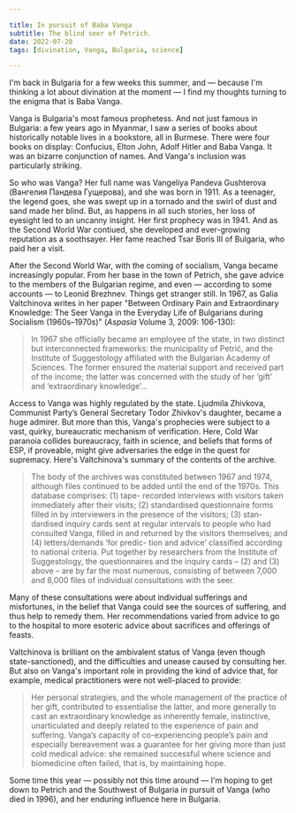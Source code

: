 ```yaml
---

title: In pursuit of Baba Vanga
subtitle: The blind seer of Petrich.
date: 2022-07-20
tags: [divination, Vanga, Bulgaria, science]

---
```


I'm back in Bulgaria for a few weeks this summer, and — because I'm thinking a lot about divination at the moment — I find my thoughts turning to the enigma that is Baba Vanga.

Vanga is Bulgaria's most famous prophetess. And not just famous in Bulgaria: a few years ago in Myanmar, I saw a series of books about historically notable lives in a bookstore, all in Burmese. There were four books on display: Confucius, Elton John, Adolf Hitler and Baba Vanga. It was an bizarre conjunction of names. And Vanga's inclusion was particularly striking.

<!--more-->

So who was Vanga? Her full name was Vangeliya Pandeva Gushterova (Вангелия Пандева Гущерова), and she was born in 1911. As a teenager, the legend goes, she was swept up in a tornado and the swirl of dust and sand made her blind. But, as happens in all such stories, her loss of eyesight led to an uncanny insight. Her first prophecy was in 1941. And as the Second World War contiued, she developed and ever-growing reputation as a soothsayer. Her fame reached Tsar Boris III of Bulgaria, who paid her a visit.

After the Second World War, with the coming of socialism, Vanga became increasingly popular. From her base in the town of Petrich, she gave advice to the members of the Bulgarian regime, and even — according to some accounts — to Leonid Brezhnev.
Things get stranger still. In 1967, as Galia Valtchinova writes in her paper "Between Ordinary Pain and Extraordinary Knowledge: The Seer Vanga in the Everyday Life of Bulgarians during Socialism (1960s–1970s)" (*Aspasia* Volume 3, 2009: 106-130):

> In 1967 she officially became an employee of the state, in two distinct but interconnected frameworks: the municipality of Petrić, and the Institute of Suggestology affiliated with the Bulgarian Academy of Sciences. The former ensured the material support and received part of the income; the latter was concerned with the study of her ‘gift’ and ‘extraordinary knowledge’...

Access to Vanga was highly regulated by the state. Ljudmila Zhivkova, Communist Party’s General Secretary Todor Zhivkov's daughter, became a huge admirer. But more than this, Vanga's prophecies were subject to a vast, quirky, bureaucratic mechanism of verification. Here, Cold War paranoia collides bureaucracy, faith in science, and beliefs that forms of ESP, if proveable, might give adversaries the edge in the quest for supremacy. Here's Valtchinova's summary of the contents of the archive.

> The body of the archives was constituted between 1967 and 1974, although files continued to be added until the end of the 1970s. This database comprises: (1) tape- recorded interviews with visitors taken immediately after their visits; (2) standardised questionnaire forms filled in by interviewers in the presence of the visitors; (3) stan- dardised inquiry cards sent at regular intervals to people who had consulted Vanga, filled in and returned by the visitors themselves; and (4) letters/demands ‘for predic- tion and advice’ classified according to national criteria. Put together by researchers from the Institute of Suggestology, the questionnaires and the inquiry cards – (2) and (3) above – are by far the most numerous, consisting of between 7,000 and 8,000 files of individual consultations with the seer.

Many of these consultations were about individual sufferings and misfortunes, in the belief that Vanga could see the sources of suffering, and thus help to remedy them. Her recommendations varied from advice to go to the hospital to more esoteric advice about sacrifices and offerings of feasts.

Valtchinova is brilliant on the ambivalent status of Vanga (even though state-sanctioned), and the difficulties and unease caused by consulting her. But also on Vanga's important role in providing the kind of advice that, for example, medical practitioners were not well-placed to provide:

> Her personal strategies, and the whole management of the practice of her gift, contributed to essentialise the latter, and more generally to cast an extraordinary knowledge as inherently female, instinctive, unarticulated and deeply related to the experience of pain and suffering. Vanga’s capacity of co-experiencing people’s pain and especially bereavement was a guarantee for her giving more than just cold medical advice: she remained successful where science and biomedicine often failed, that is, by maintaining hope.

Some time this year — possibly not this time around — I'm hoping to get down to Petrich and the Southwest of Bulgaria in pursuit of Vanga (who died in 1996), and her enduring influence here in Bulgaria. 